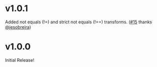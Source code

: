 # v1.0.1

Added not equals (!=) and strict not equals (!==) transforms. ([#15](https://github.com/scurker/babel-plugin-transform-currency-operators/pull/15) thanks [@jesobreira](https://github.com/jesobreira))

# v1.0.0

Initial Release!